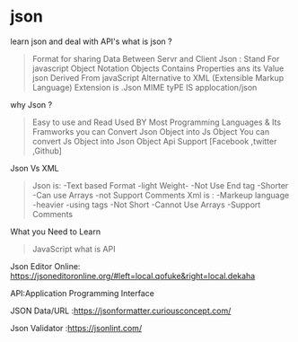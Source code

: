 # json
learn json and deal with  API's
 what is json ?
 > Format for sharing Data Between Servr and Client 
 > Json : Stand For javascript Object Notation
 >Objects Contains Properties ans its Value
 >json Derived From javaScript
 >Alternative to XML (Extensible Markup Language)
 >Extension is .Json
 >MIME tyPE IS applocation/json
  

  why Json ?
  > Easy to use and Read 
  >Used BY Most Programming Languages & Its Framworks
  > you can Convert Json Object  into Js Object
  > You can convert Js Object into Json Object
  >Api Support [Facebook ,twitter ,Github]

  Json Vs XML
  >Json is:
  -Text based Format
  -light Weight-
  -Not Use End tag
  -Shorter
  -Can use Arrays
  -not Support Comments
  >Xml is :
  -Markeup language
  -heavier
  -using tags
  -Not Short 
  -Cannot Use Arrays
  -Support Comments


  What you Need to Learn
  >JavaScript
  >what is API


 Json Editor Online: https://jsoneditoronline.org/#left=local.qofuke&right=local.dekaha 

 API:Application Programming Interface

 JSON Data/URL :https://jsonformatter.curiousconcept.com/

 Json Validator :https://jsonlint.com/




